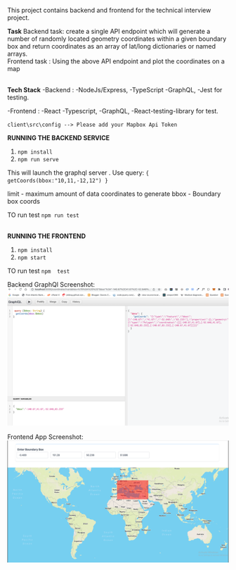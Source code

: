 This project contains backend and frontend for the technical interview project. 

<b>Task</b>
Backend task: create a single API endpoint which will generate a number of randomly located geometry coordinates within a given boundary box and return coordinates as an array of lat/long dictionaries or named arrays.
<br/>
Frontend task : Using the above API endpoint and plot the coordinates on a map
<br/>
<br/>

<b>Tech Stack</b>
-Backend :
  -NodeJs/Express,
  -TypeScript 
  -GraphQL,
  -Jest for testing. 
  <br/>

-Frontend :
    -React 
    -Typescript, 
    -GraphQL, 
    -React-testing-library for test.
    <br/>
    
    client\src\config --> Please add your Mapbox Api Token

<b>RUNNING THE BACKEND SERVICE</b>
1. `npm install`
2. `npm run serve`

This will launch the graphql server . Use query:
`{
  getCoords(bbox:"10,11,-12,12")
}`   

limit - maximum amount of data coordinates to generate
bbox - Boundary box coords

TO run test `npm run test`
<br/>
<br/>

<b>RUNNING THE FRONTEND </b>

1. `npm install`
2. `npm start`

TO run test `npm  test`


Backend GraphQl Screenshot: 
<img src="https://github.com/alwaysEnergetic/elementree-software-coord-playground/blob/master/client/public/demo-pics.png" />
<br/>

Frontend App Screenshot: 
<img src="https://github.com/alwaysEnergetic/elementree-software-coord-playground/blob/master/client/public/demo-apps.png" />



